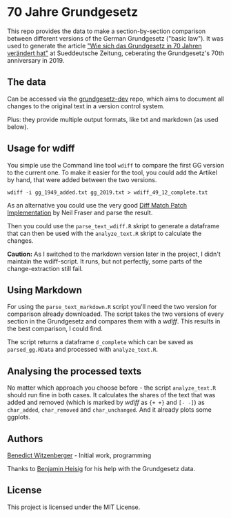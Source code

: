 # 70 Jahre Grundgesetz

This repo provides the data to make a section-by-section comparison between different versions of the German Grundgesetz ("basic law"). It was used to generate the article ["Wie sich das Grundgesetz in 70 Jahren verändert hat"](https://www.sueddeutsche.de/politik/grundgesetz-aenderungen-grafikanalyse-1.4429949) at Sueddeutsche Zeitung, ceberating the Grundgesetz's 70th anniversary in 2019.

## The data

Can be accessed via the [grundgesetz-dev](https://github.com/c3e/grundgesetz-dev) repo, which aims to document all changes to the original text in a version control system.

Plus: they provide multiple output formats, like txt and markdown (as used below).

## Usage for wdiff

You simple use the Command line tool `wdiff` to compare the first GG version to the current one. To make it easier for the tool, you could add the Artikel by hand, that were added between the two versions.

`wdiff -i gg_1949_added.txt gg_2019.txt > wdiff_49_12_complete.txt`

As an alternative you could use the very good [Diff Match Patch Implementation](https://neil.fraser.name/software/diff_match_patch/demos/diff.html) by Neil Fraser and parse the result.

Then you could use the `parse_text_wdiff.R` skript to generate a dataframe that can then be used with the `analyze_text.R` skript to calculate the changes.

**Caution:** As I switched to the markdown version later in the project, I didn't maintain the wdiff-script. It runs, but not perfectly, some parts of the change-extraction still fail.

##  Using Markdown

For using the `parse_text_markdown.R` script you'll need the two version for comparison already downloaded. The script takes the two versions of every section in the Grundgesetz and compares them with a _wdiff_. This results in the best comparison, I could find.

The script returns a dataframe `d_complete` which can be saved as `parsed_gg.RData` and processed with `analyze_text.R`.

## Analysing the processed texts

No matter which approach you choose before - the script `analyze_text.R` should run fine in both cases. It calculates the shares of the text that was added and removed (which is marked by _wdiff_ as `{+ +}` and `[- -]`) as `char_added`, `char_removed` and `char_unchanged`. And it already plots some ggplots.

## Authors

[Benedict Witzenberger](mailto:b.witzenberger@googlemail.com) - Initial work, programming

Thanks to [Benjamin Heisig](https://github.com/bheisig) for his help with the Grundgesetz data.

## License

This project is licensed under the MIT License.